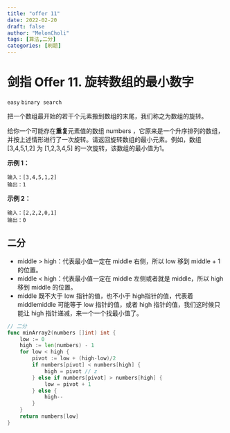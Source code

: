```yaml
---
title: "offer 11"
date: 2022-02-20
draft: false
author: "MelonCholi"
tags: [算法,二分]
categories: [刷题]
---
```


# 剑指 Offer 11. 旋转数组的最小数字

`easy` `binary search`

把一个数组最开始的若干个元素搬到数组的末尾，我们称之为数组的旋转。

给你一个可能存在**重复**元素值的数组 numbers ，它原来是一个升序排列的数组，并按上述情形进行了一次旋转。请返回旋转数组的最小元素。例如，数组 [3,4,5,1,2] 为 [1,2,3,4,5] 的一次旋转，该数组的最小值为1。  

**示例 1：**

```
输入：[3,4,5,1,2]
输出：1
```

**示例 2：**

```
输入：[2,2,2,0,1]
输出：0
```

## 二分

- middle > high：代表最小值一定在 middle 右侧，所以 low 移到 middle + 1 的位置。
- middle < high：代表最小值一定在 middle 左侧或者就是 middle，所以 high移到 middle 的位置。
- middle 既不大于 low 指针的值，也不小于 high指针的值，代表着 middlemiddle 可能等于 low 指针的值，或者 high 指针的值，我们这时候只能让 high 指针递减，来一个一个找最小值了。

```go
// 二分
func minArray2(numbers []int) int {
	low := 0
	high := len(numbers) - 1
	for low < high {
		pivot := low + (high-low)/2
		if numbers[pivot] < numbers[high] {
			high = pivot // z
		} else if numbers[pivot] > numbers[high] {
			low = pivot + 1
		} else {
			high--
		}
	}
	return numbers[low]
}
```

